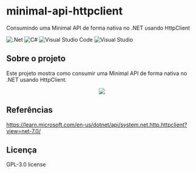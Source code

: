 # minimal-api-httpclient
Consumindo uma Minimal API de forma nativa no .NET usando HttpClient

![.Net](https://img.shields.io/badge/.NET-5C2D91?style=for-the-badge&logo=.net&logoColor=white)
![C#](https://img.shields.io/badge/c%23-%23239120.svg?style=for-the-badge&logo=c-sharp&logoColor=white)
![Visual Studio Code](https://img.shields.io/badge/Visual%20Studio%20Code-0078d7.svg?style=for-the-badge&logo=visual-studio-code&logoColor=white)
![Visual Studio](https://img.shields.io/badge/Visual%20Studio-5C2D91.svg?style=for-the-badge&logo=visual-studio&logoColor=white)

## Sobre o projeto
Este projeto mostra como consumir uma Minimal API de forma nativa no .NET usando HttpClient.

<div align="center">
    <img src="https://github.com/jfs-dev/minimal-api-httpclient/assets/54154628/ecb386c3-4ebc-4419-9514-b45fe9d16927"</img>
</div>

## Referências
https://learn.microsoft.com/en-us/dotnet/api/system.net.http.httpclient?view=net-7.0/

## Licença
GPL-3.0 license
